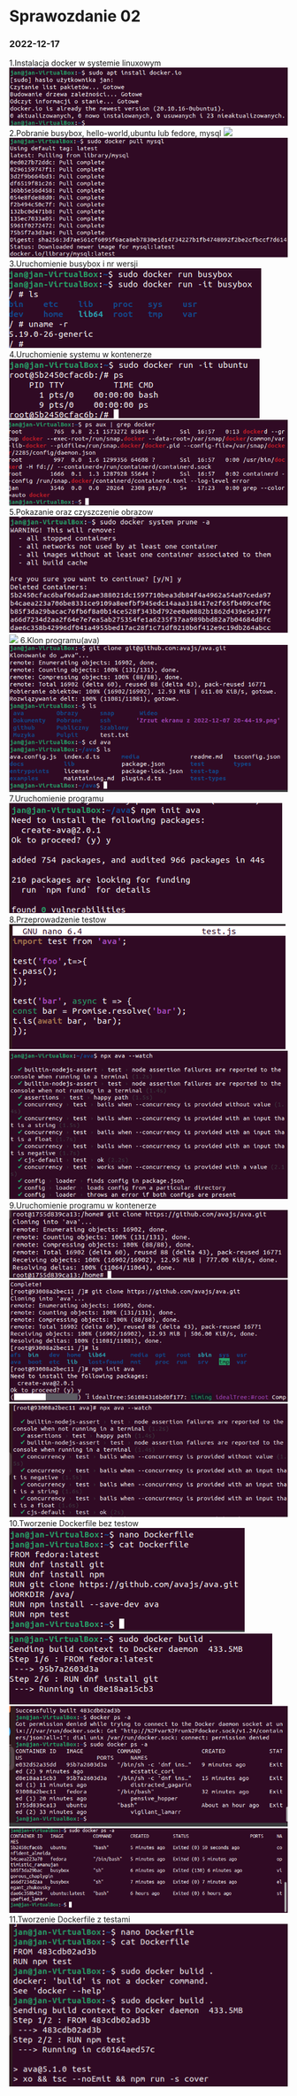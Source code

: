 # Sprawozdanie 02
### 2022-12-17

1.Instalacja docker w systemie linuxowym
![](./screeny/instalacja_docker.png)
2.Pobranie busybox, hello-world,ubuntu lub fedore, mysql 
![](./screeny/hello-world.png)
![](./screeny/mysql.png)
3.Uruchomienie busybox i nr wersji
![](./screeny/busybox.png)
4.Uruchomienie systemu w kontenerze
![](./screeny/PID.png)
![](./screeny/ps_aux.png)
5.Pokazanie oraz czyszczenie obrazow
![](./screeny/docker_delete.png)
![](./screeny/docker_delete2.png)
6.Klon programu(ava)
![](./screeny/ava_clone.png)
7.Uruchomienie programu
![](./screeny/init_ava.png)
8.Przeprowadzenie testow
![](./screeny/test_nano.png)
![](./screeny/test_ava.png)
9.Uruchomienie programu w kontenerze
![](./screeny/clone_ava_docker.png)
![](./screeny/init_ava_docker.png)
![](./screeny/test_ava_docker.png)
10.Tworzenie Dockerfile bez testow
![](./screeny/dockerfile.png)
![](./screeny/dockerfile_run.png)
![](./screeny/docker_finish.png)
![](./screeny/docker_ps.png)
11.Tworzenie Dockerfile z testami
![](./screeny/dockerfile_test.png)




